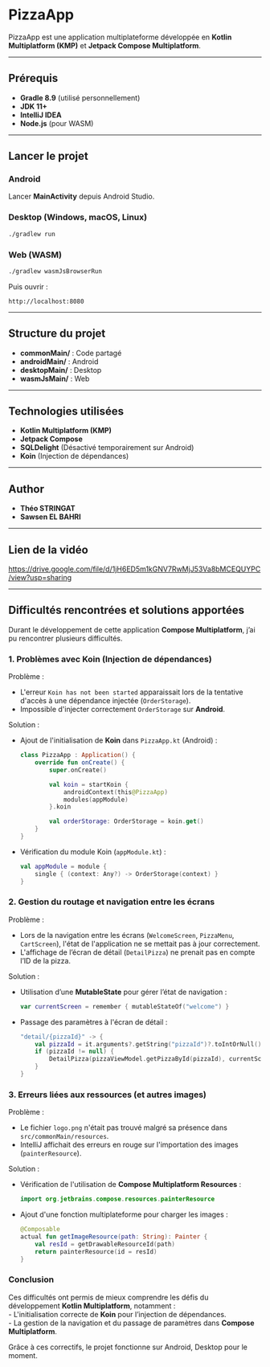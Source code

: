 # PizzaApp

PizzaApp est une application multiplateforme développée en **Kotlin Multiplatform (KMP)** et **Jetpack Compose Multiplatform**.

---

## Prérequis

- **Gradle 8.9** (utilisé personnellement)
- **JDK 11+**
- **IntelliJ IDEA**
- **Node.js** (pour WASM)

---

## Lancer le projet

### Android

Lancer **MainActivity** depuis Android Studio.

### Desktop (Windows, macOS, Linux)

```sh
./gradlew run
```

### Web (WASM)

```sh
./gradlew wasmJsBrowserRun
```

Puis ouvrir :

```
http://localhost:8080
```

---

## Structure du projet

- **commonMain/** : Code partagé
- **androidMain/** : Android
- **desktopMain/** : Desktop
- **wasmJsMain/** : Web

---

## Technologies utilisées

- **Kotlin Multiplatform (KMP)**
- **Jetpack Compose**
- **SQLDelight** (Désactivé temporairement sur Android)
- **Koin** (Injection de dépendances)


---

## Author

- **Théo STRINGAT**
- **Sawsen EL BAHRI**

---

## Lien de la vidéo

https://drive.google.com/file/d/1jH6ED5m1kGNV7RwMjJ53Va8bMCEQUYPC/view?usp=sharing


---

## Difficultés rencontrées et solutions apportées

Durant le développement de cette application **Compose Multiplatform**, j’ai pu rencontrer plusieurs difficultés.



### 1. Problèmes avec Koin (Injection de dépendances)

Problème :

- L'erreur `Koin has not been started` apparaissait lors de la tentative d'accès à une dépendance injectée (`OrderStorage`).
- Impossible d'injecter correctement `OrderStorage` sur **Android**.

Solution :

- Ajout de l'initialisation de **Koin** dans `PizzaApp.kt` (Android) :
  ```kotlin
  class PizzaApp : Application() {
      override fun onCreate() {
          super.onCreate()

          val koin = startKoin {
              androidContext(this@PizzaApp)
              modules(appModule)
          }.koin

          val orderStorage: OrderStorage = koin.get()
      }
  }
  ```
- Vérification du module Koin (`appModule.kt`) :
  ```kotlin
  val appModule = module {
      single { (context: Any?) -> OrderStorage(context) }
  }
  ```



### 2. Gestion du routage et navigation entre les écrans

Problème :

- Lors de la navigation entre les écrans (`WelcomeScreen`, `PizzaMenu`, `CartScreen`), l'état de l'application ne se mettait pas à jour correctement.
- L'affichage de l’écran de détail (`DetailPizza`) ne prenait pas en compte l’ID de la pizza.

Solution :

- Utilisation d’une **MutableState** pour gérer l’état de navigation :
  ```kotlin
  var currentScreen = remember { mutableStateOf("welcome") }
  ```
- Passage des paramètres à l'écran de détail :
  ```kotlin
  "detail/{pizzaId}" -> {
      val pizzaId = it.arguments?.getString("pizzaId")?.toIntOrNull()
      if (pizzaId != null) {
          DetailPizza(pizzaViewModel.getPizzaById(pizzaId), currentScreen, cartViewModel)
      }
  }
  ```



### 3. Erreurs liées aux ressources (et autres images)

Problème :

- Le fichier `logo.png` n'était pas trouvé malgré sa présence dans `src/commonMain/resources`.
- IntelliJ affichait des erreurs en rouge sur l'importation des images (`painterResource`).

Solution :

- Vérification de l'utilisation de **Compose Multiplatform Resources** :
  ```kotlin
  import org.jetbrains.compose.resources.painterResource
  ```
- Ajout d'une fonction multiplateforme pour charger les images :
  ```kotlin
  @Composable
  actual fun getImageResource(path: String): Painter {
      val resId = getDrawableResourceId(path)
      return painterResource(id = resId)
  }
  ```



### **Conclusion**

Ces difficultés ont permis de mieux comprendre les défis du développement **Kotlin Multiplatform**, notamment :\
\- L'initialisation correcte de **Koin** pour l’injection de dépendances.\
\- La gestion de la navigation et du passage de paramètres dans **Compose Multiplatform**.

Grâce à ces correctifs, le projet fonctionne sur Android, Desktop pour le moment.

